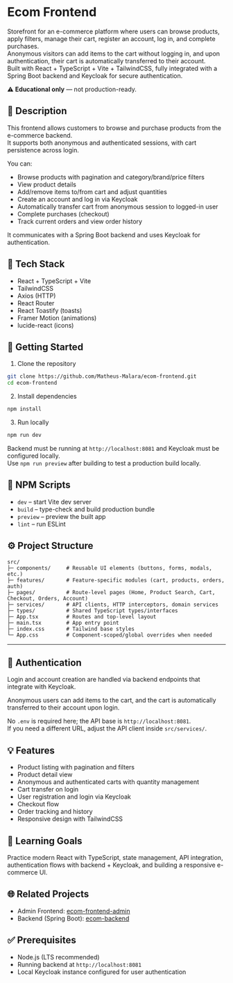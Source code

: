 # Ecom Frontend

Storefront for an e-commerce platform where users can browse products, apply filters, manage their cart, register an account, log in, and complete purchases.  
Anonymous visitors can add items to the cart without logging in, and upon authentication, their cart is automatically transferred to their account.  
Built with React + TypeScript + Vite + TailwindCSS, fully integrated with a Spring Boot backend and Keycloak for secure authentication.

⚠️ **Educational only** — not production-ready.

## 📌 Description

This frontend allows customers to browse and purchase products from the e-commerce backend.  
It supports both anonymous and authenticated sessions, with cart persistence across login.

You can:
- Browse products with pagination and category/brand/price filters
- View product details
- Add/remove items to/from cart and adjust quantities
- Create an account and log in via Keycloak
- Automatically transfer cart from anonymous session to logged-in user
- Complete purchases (checkout)
- Track current orders and view order history

It communicates with a Spring Boot backend and uses Keycloak for authentication.

## 🧰 Tech Stack
- React + TypeScript + Vite
- TailwindCSS
- Axios (HTTP)
- React Router
- React Toastify (toasts)
- Framer Motion (animations)
- lucide-react (icons)

## 🚀 Getting Started

1) Clone the repository

```bash
git clone https://github.com/Matheus-Malara/ecom-frontend.git
cd ecom-frontend
```

2) Install dependencies

```bash
npm install
```

3) Run locally

```bash
npm run dev
```

Backend must be running at `http://localhost:8081` and Keycloak must be configured locally.  
Use `npm run preview` after building to test a production build locally.

## 🔧 NPM Scripts
- `dev` – start Vite dev server
- `build` – type-check and build production bundle
- `preview` – preview the built app
- `lint` – run ESLint

## ⚙️ Project Structure

```
src/
├─ components/     # Reusable UI elements (buttons, forms, modals, etc.)
├─ features/       # Feature-specific modules (cart, products, orders, auth)
├─ pages/          # Route-level pages (Home, Product Search, Cart, Checkout, Orders, Account)
├─ services/       # API clients, HTTP interceptors, domain services
├─ types/          # Shared TypeScript types/interfaces
├─ App.tsx         # Routes and top-level layout
├─ main.tsx        # App entry point
├─ index.css       # Tailwind base styles
└─ App.css         # Component-scoped/global overrides when needed
```

---

## 🔐 Authentication
Login and account creation are handled via backend endpoints that integrate with Keycloak.

Anonymous users can add items to the cart, and the cart is automatically transferred to their account upon login.

No `.env` is required here; the API base is `http://localhost:8081`.  
If you need a different URL, adjust the API client inside `src/services/`.

## 💡 Features
- Product listing with pagination and filters
- Product detail view
- Anonymous and authenticated carts with quantity management
- Cart transfer on login
- User registration and login via Keycloak
- Checkout flow
- Order tracking and history
- Responsive design with TailwindCSS

## 🧠 Learning Goals
Practice modern React with TypeScript, state management, API integration, authentication flows with backend + Keycloak, and building a responsive e-commerce UI.

## 🌐 Related Projects
- Admin Frontend: [ecom-frontend-admin](https://github.com/Matheus-Malara/ecom-frontend-admin)
- Backend (Spring Boot): [ecom-backend](https://github.com/Matheus-Malara/ecom-backend)

## ✅ Prerequisites
- Node.js (LTS recommended)
- Running backend at `http://localhost:8081`
- Local Keycloak instance configured for user authentication
